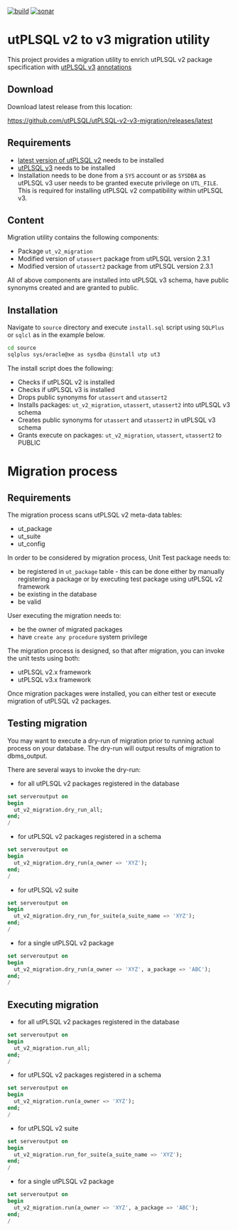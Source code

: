 [![build](https://img.shields.io/travis/utPLSQL/utPLSQL-v2-v3-migration/master.svg?label=master%20branch)](https://travis-ci.org/utPLSQL/utPLSQL-v2-v3-migration)
[![sonar](https://sonarqube.com/api/badges/gate?key=utPLSQL%3AutPLSQL-v2-v3-migration)](https://sonarqube.com/dashboard/index?id=id=utPLSQL%3AutPLSQL-v2-v3-migration)

# utPLSQL v2 to v3 migration utility

This project provides a migration utility to enrich utPLSQL v2 package specification with [utPLSQL v3](https://github.com/utPLSQL/utPLSQL) [annotations](https://utplsql.github.io/utPLSQL/v3.0.0/userguide/annotations.html)

## Download

Download latest release from this location:

https://github.com/utPLSQL/utPLSQL-v2-v3-migration/releases/latest


## Requirements

- [latest version of utPLSQL v2](https://github.com/utPLSQL/utPLSQL/releases/tag/utplsql-2-3-1) needs to be installed
- [utPLSQL v3](https://github.com/utPLSQL/utPLSQL/releases/latest) needs to be installed
- Installation needs to be done from a `SYS` account or as `SYSDBA` as utPLSQL v3 user needs to be granted execute privilege on `UTL_FILE`.
This is required for installing utPLSQL v2 compatibility within utPLSQL v3.


## Content

Migration utility contains the following components:

- Package `ut_v2_migration`
- Modified version of `utassert` package from utPLSQL version 2.3.1
- Modified version of `utassert2` package from utPLSQL version 2.3.1

All of above components are installed into utPLSQL v3 schema, have public synonyms created and are granted to public. 

## Installation
Navigate to `source` directory and execute `install.sql` script using `SQLPlus` or `sqlcl` as in the example below.
 
```bash
cd source
sqlplus sys/oracle@xe as sysdba @install utp ut3
```

The install script does the following:

- Checks if utPLSQL v2 is installed
- Checks if utPLSQL v3 is installed
- Drops public synonyms for `utassert` and `utassert2`  
- Installs packages: `ut_v2_migration`, `utassert`, `utassert2` into utPLSQL v3 schema
- Creates public synonyms for `utassert` and `utassert2` in utPLSQL v3 schema  
- Grants execute on packages: `ut_v2_migration`, `utassert`, `utassert2` to PUBLIC


# Migration process

## Requirements

The migration process scans utPLSQL v2 meta-data tables: 
- ut_package
- ut_suite
- ut_config

In order to be considered by migration process, Unit Test package needs to:
- be registered in `ut_package` table - this can be done either by manually registering a package or by executing test package using utPLSQL v2 framework
- be existing in the database
- be valid

User executing the migration needs to:
- be the owner of migrated packages
- have `create any procedure` system privilege 

The migration process is designed, so that after migration, you can invoke the unit tests using both:
- utPLSQL v2.x framework
- utPLSQL v3.x framework

Once migration packages were installed, you can either test or execute migration of utPLSQL v2 packages.

## Testing migration

You may want to execute a dry-run of migration prior to running actual process on your database.
The dry-run will output results of migration to dbms_output.

There are several ways to invoke the dry-run:

- for all utPLSQL v2 packages registered in the database

```sql
set serveroutput on
begin
  ut_v2_migration.dry_run_all;
end;
/
```

- for utPLSQL v2 packages registered in a schema

```sql
set serveroutput on
begin
  ut_v2_migration.dry_run(a_owner => 'XYZ');
end;
/
```

- for utPLSQL v2 suite

```sql
set serveroutput on
begin
  ut_v2_migration.dry_run_for_suite(a_suite_name => 'XYZ');
end;
/
```

- for a single utPLSQL v2 package

```sql
set serveroutput on
begin
  ut_v2_migration.dry_run(a_owner => 'XYZ', a_package => 'ABC');
end;
/
```

## Executing migration

- for all utPLSQL v2 packages registered in the database

```sql
set serveroutput on
begin
  ut_v2_migration.run_all;
end;
/
```

- for utPLSQL v2 packages registered in a schema

```sql
set serveroutput on
begin
  ut_v2_migration.run(a_owner => 'XYZ');
end;
/
```

- for utPLSQL v2 suite

```sql
set serveroutput on
begin
  ut_v2_migration.run_for_suite(a_suite_name => 'XYZ');
end;
/
```

- for a single utPLSQL v2 package

```sql
set serveroutput on
begin
  ut_v2_migration.run(a_owner => 'XYZ', a_package => 'ABC');
end;
/
```
